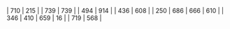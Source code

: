 |  710 | 215 |
|  739 | 739 |
|  494 | 914 |
|  436 | 608 |
|  250 | 686
|  666 | 610 |
|  346 | 410
|  659 | 16 |
|  719 | 568 |
